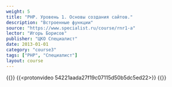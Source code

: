 ```yaml
---
weight: 5
title: "PHP. Уровень 1. Основы создания сайтов."
description: "Встроенные функции"
source: "https://www.specialist.ru/course/rnr1-a"
lector: "Игорь Борисов"
publisher: "ЦКО Специалист"
date: 2013-01-01
category: "course3"
tags: ["PHP", "Специалист"]
layout: course
---
```

{{<players>}}
    {{<protonvideo 54221aada27f19c07115d50b5dc5ed22>}}
{{</players>}}